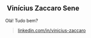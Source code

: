 <p align="left">
    <h2>&nbspVinícius Zaccaro Sene</h2>  
</p>



<p>
Olá! Tudo bem?
    

>[linkedin.com/in/vinicius-zaccaro](linkedin.com/in/vinicius-zaccaro)



